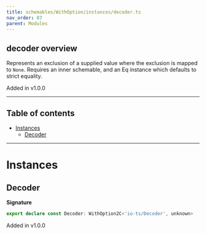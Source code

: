 ```yaml
---
title: schemables/WithOption/instances/decoder.ts
nav_order: 87
parent: Modules
---
```


## decoder overview

Represents an exclusion of a supplied value where the exclusion is mapped to `None`.
Requires an inner schemable, and an Eq instance which defaults to strict equality.

Added in v1.0.0

---

<h2 class="text-delta">Table of contents</h2>

- [Instances](#instances)
  - [Decoder](#decoder)

---

# Instances

## Decoder

**Signature**

```ts
export declare const Decoder: WithOption2C<'io-ts/Decoder', unknown>
```

Added in v1.0.0
